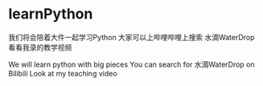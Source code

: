 # learnPython
我们将会陪着大件一起学习Python
大家可以上哔哩哔哩上搜索 水滴WaterDrop
看看我录的教学视频


We will learn python with big pieces
You can search for 水滴WaterDrop on Bilibili
Look at my teaching video
